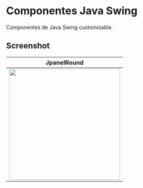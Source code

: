 # Componentes Java Swing
Componentes de Java Swing customisable.

## Screenshot
| JpanelRound  |   
| - |
|<img align="center" width=300 src="https://github.com/XGilmar/componentes-java-swing/assets/86094668/9f0eb882-9f54-4af4-aca1-57179a318a15"/>

